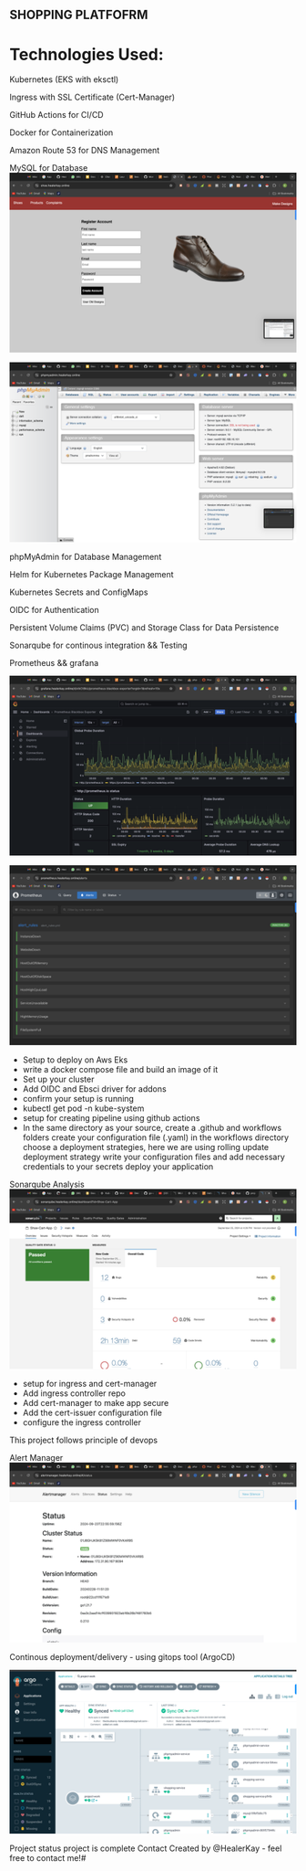 ## SHOPPING PLATFOFRM
# Technologies Used:
Kubernetes (EKS with eksctl)

Ingress with SSL Certificate (Cert-Manager)

GitHub Actions for CI/CD

Docker for Containerization

Amazon Route 53 for DNS Management

MySQL for Database
![relatives](./images/shoe.png)


![relatives](./images/Screenshot%202024-09-24%20at%2000.58.17.png) 



phpMyAdmin for Database Management

Helm for Kubernetes Package Management

Kubernetes Secrets and ConfigMaps

OIDC for Authentication

Persistent Volume Claims (PVC) and Storage Class for Data Persistence

Sonarqube for continous integration && Testing

Prometheus && grafana

![relatives](./images/grafana.png)  

![relatives](./images/prometheus.png)

- Setup to deploy on Aws Eks
- write a docker compose file and build an image of it
- Set up your cluster
- Add OIDC and Ebsci driver for addons
- confirm your setup is running
- kubectl get pod -n kube-system
- setup for creating pipeline using github actions
- In the same directory as your source, create a .github and workflows folders
create your configuration file (.yaml) in the workflows directory
choose a deployment strategies, here we are using rolling update deployment strategy
write your configuration files and add necessary credentials to your secrets
deploy your application  

Sonarqube Analysis
![relatives](./images/sonarqube.png)

- setup for ingress and cert-manager
- Add ingress controller repo
- Add cert-manager to make app secure
- Add the cert-issuer configuration file
- configure the ingress controller

This project follows principle of devops  

Alert Manager 
![relatives](./images/alertmangaer.png)

Continous deployment/delivery - using gitops tool (ArgoCD)


![relatives](./images/Screenshot%202024-08-25%20at%2020.06.08.png)

Project status
project is complete
Contact
Created by @HealerKay - feel free to contact me!#